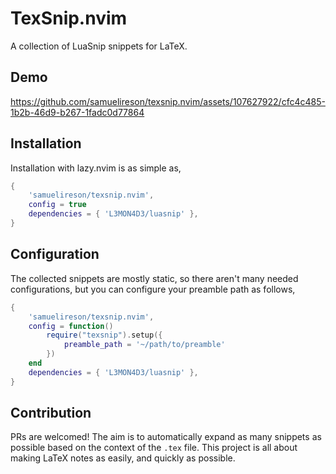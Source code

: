 # TexSnip.nvim
A collection of LuaSnip snippets for LaTeX.

## Demo
https://github.com/samuelireson/texsnip.nvim/assets/107627922/cfc4c485-1b2b-46d9-b267-1fadc0d77864

## Installation
Installation with lazy.nvim is as simple as,
```lua
{
    'samuelireson/texsnip.nvim',
    config = true
    dependencies = { 'L3MON4D3/luasnip' },
}
```

## Configuration
The collected snippets are mostly static, so there aren't many needed
configurations, but you can configure your preamble path as follows,
```lua
{
    'samuelireson/texsnip.nvim',
    config = function()
        require("texsnip").setup({
            preamble_path = '~/path/to/preamble'
        })
    end
    dependencies = { 'L3MON4D3/luasnip' },
}
```

## Contribution
PRs are welcomed! The aim is to automatically expand as many snippets as
possible based on the context of the `.tex` file. This project is all about
making LaTeX notes as easily, and quickly as possible.
